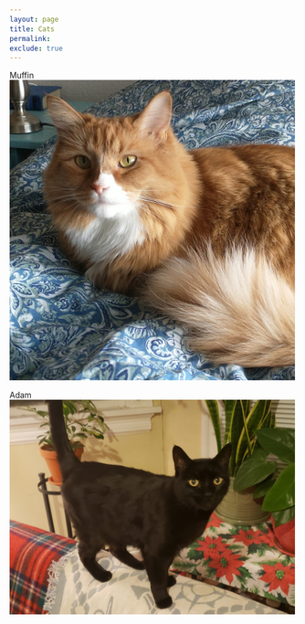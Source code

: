 ```yaml
---
layout: page
title: Cats
permalink:
exclude: true
---
```


Muffin
<img src="../images/muffin2.jpg" width="500" />

Adam
<img src="../images/adam1.jpg" width="500" />
